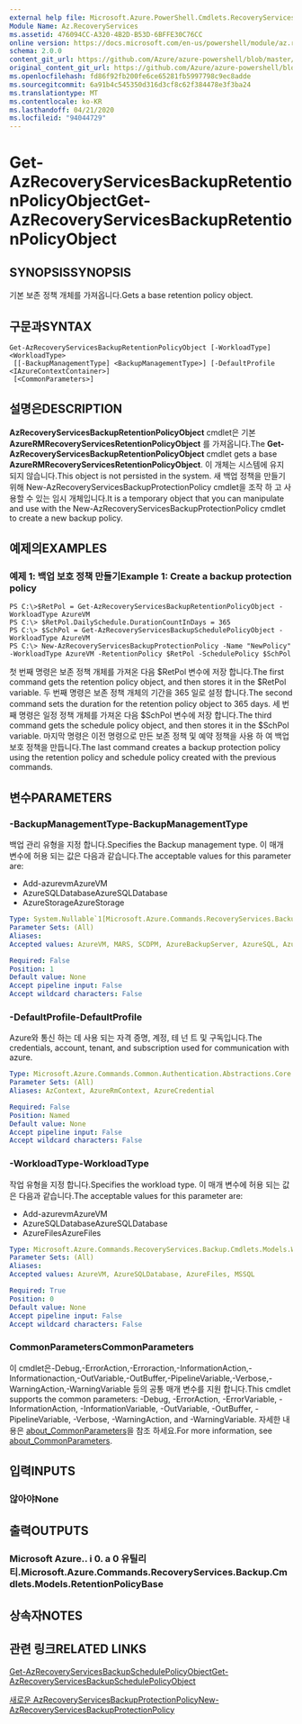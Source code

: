 ```yaml
---
external help file: Microsoft.Azure.PowerShell.Cmdlets.RecoveryServices.Backup.dll-Help.xml
Module Name: Az.RecoveryServices
ms.assetid: 476094CC-A320-4B2D-B53D-6BFFE30C76CC
online version: https://docs.microsoft.com/en-us/powershell/module/az.recoveryservices/get-azrecoveryservicesbackupretentionpolicyobject
schema: 2.0.0
content_git_url: https://github.com/Azure/azure-powershell/blob/master/src/RecoveryServices/RecoveryServices/help/Get-AzRecoveryServicesBackupRetentionPolicyObject.md
original_content_git_url: https://github.com/Azure/azure-powershell/blob/master/src/RecoveryServices/RecoveryServices/help/Get-AzRecoveryServicesBackupRetentionPolicyObject.md
ms.openlocfilehash: fd86f92fb200fe6ce65281fb5997798c9ec8adde
ms.sourcegitcommit: 6a91b4c545350d316d3cf8c62f384478e3f3ba24
ms.translationtype: MT
ms.contentlocale: ko-KR
ms.lasthandoff: 04/21/2020
ms.locfileid: "94044729"
---
```

# <span data-ttu-id="29cd3-101">Get-AzRecoveryServicesBackupRetentionPolicyObject</span><span class="sxs-lookup"><span data-stu-id="29cd3-101">Get-AzRecoveryServicesBackupRetentionPolicyObject</span></span>

## <span data-ttu-id="29cd3-102">SYNOPSIS</span><span class="sxs-lookup"><span data-stu-id="29cd3-102">SYNOPSIS</span></span>
<span data-ttu-id="29cd3-103">기본 보존 정책 개체를 가져옵니다.</span><span class="sxs-lookup"><span data-stu-id="29cd3-103">Gets a base retention policy object.</span></span>

## <span data-ttu-id="29cd3-104">구문과</span><span class="sxs-lookup"><span data-stu-id="29cd3-104">SYNTAX</span></span>

```
Get-AzRecoveryServicesBackupRetentionPolicyObject [-WorkloadType] <WorkloadType>
 [[-BackupManagementType] <BackupManagementType>] [-DefaultProfile <IAzureContextContainer>]
 [<CommonParameters>]
```

## <span data-ttu-id="29cd3-105">설명은</span><span class="sxs-lookup"><span data-stu-id="29cd3-105">DESCRIPTION</span></span>
<span data-ttu-id="29cd3-106">**AzRecoveryServicesBackupRetentionPolicyObject** cmdlet은 기본 **AzureRMRecoveryServicesRetentionPolicyObject** 를 가져옵니다.</span><span class="sxs-lookup"><span data-stu-id="29cd3-106">The **Get-AzRecoveryServicesBackupRetentionPolicyObject** cmdlet gets a base **AzureRMRecoveryServicesRetentionPolicyObject**.</span></span>
<span data-ttu-id="29cd3-107">이 개체는 시스템에 유지 되지 않습니다.</span><span class="sxs-lookup"><span data-stu-id="29cd3-107">This object is not persisted in the system.</span></span>
<span data-ttu-id="29cd3-108">새 백업 정책을 만들기 위해 New-AzRecoveryServicesBackupProtectionPolicy cmdlet을 조작 하 고 사용할 수 있는 임시 개체입니다.</span><span class="sxs-lookup"><span data-stu-id="29cd3-108">It is a temporary object that you can manipulate and use with the New-AzRecoveryServicesBackupProtectionPolicy cmdlet to create a new backup policy.</span></span>

## <span data-ttu-id="29cd3-109">예제의</span><span class="sxs-lookup"><span data-stu-id="29cd3-109">EXAMPLES</span></span>

### <span data-ttu-id="29cd3-110">예제 1: 백업 보호 정책 만들기</span><span class="sxs-lookup"><span data-stu-id="29cd3-110">Example 1: Create a backup protection policy</span></span>
```
PS C:\>$RetPol = Get-AzRecoveryServicesBackupRetentionPolicyObject -WorkloadType AzureVM 
PS C:\> $RetPol.DailySchedule.DurationCountInDays = 365
PS C:\> $SchPol = Get-AzRecoveryServicesBackupSchedulePolicyObject -WorkloadType AzureVM 
PS C:\> New-AzRecoveryServicesBackupProtectionPolicy -Name "NewPolicy" -WorkloadType AzureVM -RetentionPolicy $RetPol -SchedulePolicy $SchPol
```

<span data-ttu-id="29cd3-111">첫 번째 명령은 보존 정책 개체를 가져온 다음 $RetPol 변수에 저장 합니다.</span><span class="sxs-lookup"><span data-stu-id="29cd3-111">The first command gets the retention policy object, and then stores it in the $RetPol variable.</span></span>
<span data-ttu-id="29cd3-112">두 번째 명령은 보존 정책 개체의 기간을 365 일로 설정 합니다.</span><span class="sxs-lookup"><span data-stu-id="29cd3-112">The second command sets the duration for the retention policy object to 365 days.</span></span>
<span data-ttu-id="29cd3-113">세 번째 명령은 일정 정책 개체를 가져온 다음 $SchPol 변수에 저장 합니다.</span><span class="sxs-lookup"><span data-stu-id="29cd3-113">The third command gets the schedule policy object, and then stores it in the $SchPol variable.</span></span>
<span data-ttu-id="29cd3-114">마지막 명령은 이전 명령으로 만든 보존 정책 및 예약 정책을 사용 하 여 백업 보호 정책을 만듭니다.</span><span class="sxs-lookup"><span data-stu-id="29cd3-114">The last command creates a backup protection policy using the retention policy and schedule policy created with the previous commands.</span></span>

## <span data-ttu-id="29cd3-115">변수</span><span class="sxs-lookup"><span data-stu-id="29cd3-115">PARAMETERS</span></span>

### <span data-ttu-id="29cd3-116">-BackupManagementType</span><span class="sxs-lookup"><span data-stu-id="29cd3-116">-BackupManagementType</span></span>
<span data-ttu-id="29cd3-117">백업 관리 유형을 지정 합니다.</span><span class="sxs-lookup"><span data-stu-id="29cd3-117">Specifies the Backup management type.</span></span>
<span data-ttu-id="29cd3-118">이 매개 변수에 허용 되는 값은 다음과 같습니다.</span><span class="sxs-lookup"><span data-stu-id="29cd3-118">The acceptable values for this parameter are:</span></span>
- <span data-ttu-id="29cd3-119">Add-azurevm</span><span class="sxs-lookup"><span data-stu-id="29cd3-119">AzureVM</span></span> 
- <span data-ttu-id="29cd3-120">AzureSQLDatabase</span><span class="sxs-lookup"><span data-stu-id="29cd3-120">AzureSQLDatabase</span></span>
- <span data-ttu-id="29cd3-121">AzureStorage</span><span class="sxs-lookup"><span data-stu-id="29cd3-121">AzureStorage</span></span>

```yaml
Type: System.Nullable`1[Microsoft.Azure.Commands.RecoveryServices.Backup.Cmdlets.Models.BackupManagementType]
Parameter Sets: (All)
Aliases:
Accepted values: AzureVM, MARS, SCDPM, AzureBackupServer, AzureSQL, AzureStorage, AzureWorkload

Required: False
Position: 1
Default value: None
Accept pipeline input: False
Accept wildcard characters: False
```

### <span data-ttu-id="29cd3-122">-DefaultProfile</span><span class="sxs-lookup"><span data-stu-id="29cd3-122">-DefaultProfile</span></span>
<span data-ttu-id="29cd3-123">Azure와 통신 하는 데 사용 되는 자격 증명, 계정, 테 넌 트 및 구독입니다.</span><span class="sxs-lookup"><span data-stu-id="29cd3-123">The credentials, account, tenant, and subscription used for communication with azure.</span></span>

```yaml
Type: Microsoft.Azure.Commands.Common.Authentication.Abstractions.Core.IAzureContextContainer
Parameter Sets: (All)
Aliases: AzContext, AzureRmContext, AzureCredential

Required: False
Position: Named
Default value: None
Accept pipeline input: False
Accept wildcard characters: False
```

### <span data-ttu-id="29cd3-124">-WorkloadType</span><span class="sxs-lookup"><span data-stu-id="29cd3-124">-WorkloadType</span></span>
<span data-ttu-id="29cd3-125">작업 유형을 지정 합니다.</span><span class="sxs-lookup"><span data-stu-id="29cd3-125">Specifies the workload type.</span></span>
<span data-ttu-id="29cd3-126">이 매개 변수에 허용 되는 값은 다음과 같습니다.</span><span class="sxs-lookup"><span data-stu-id="29cd3-126">The acceptable values for this parameter are:</span></span>
- <span data-ttu-id="29cd3-127">Add-azurevm</span><span class="sxs-lookup"><span data-stu-id="29cd3-127">AzureVM</span></span> 
- <span data-ttu-id="29cd3-128">AzureSQLDatabase</span><span class="sxs-lookup"><span data-stu-id="29cd3-128">AzureSQLDatabase</span></span>
- <span data-ttu-id="29cd3-129">AzureFiles</span><span class="sxs-lookup"><span data-stu-id="29cd3-129">AzureFiles</span></span>

```yaml
Type: Microsoft.Azure.Commands.RecoveryServices.Backup.Cmdlets.Models.WorkloadType
Parameter Sets: (All)
Aliases:
Accepted values: AzureVM, AzureSQLDatabase, AzureFiles, MSSQL

Required: True
Position: 0
Default value: None
Accept pipeline input: False
Accept wildcard characters: False
```

### <span data-ttu-id="29cd3-130">CommonParameters</span><span class="sxs-lookup"><span data-stu-id="29cd3-130">CommonParameters</span></span>
<span data-ttu-id="29cd3-131">이 cmdlet은-Debug,-ErrorAction,-Erroraction,-InformationAction,-Informationaction,-OutVariable,-OutBuffer,-PipelineVariable,-Verbose,-WarningAction,-WarningVariable 등의 공통 매개 변수를 지원 합니다.</span><span class="sxs-lookup"><span data-stu-id="29cd3-131">This cmdlet supports the common parameters: -Debug, -ErrorAction, -ErrorVariable, -InformationAction, -InformationVariable, -OutVariable, -OutBuffer, -PipelineVariable, -Verbose, -WarningAction, and -WarningVariable.</span></span> <span data-ttu-id="29cd3-132">자세한 내용은 [about_CommonParameters](http://go.microsoft.com/fwlink/?LinkID=113216)을 참조 하세요.</span><span class="sxs-lookup"><span data-stu-id="29cd3-132">For more information, see [about_CommonParameters](http://go.microsoft.com/fwlink/?LinkID=113216).</span></span>

## <span data-ttu-id="29cd3-133">입력</span><span class="sxs-lookup"><span data-stu-id="29cd3-133">INPUTS</span></span>

### <span data-ttu-id="29cd3-134">않아야</span><span class="sxs-lookup"><span data-stu-id="29cd3-134">None</span></span>

## <span data-ttu-id="29cd3-135">출력</span><span class="sxs-lookup"><span data-stu-id="29cd3-135">OUTPUTS</span></span>

### <span data-ttu-id="29cd3-136">Microsoft Azure.. i 0. a 0 유틸리티.</span><span class="sxs-lookup"><span data-stu-id="29cd3-136">Microsoft.Azure.Commands.RecoveryServices.Backup.Cmdlets.Models.RetentionPolicyBase</span></span>

## <span data-ttu-id="29cd3-137">상속자</span><span class="sxs-lookup"><span data-stu-id="29cd3-137">NOTES</span></span>

## <span data-ttu-id="29cd3-138">관련 링크</span><span class="sxs-lookup"><span data-stu-id="29cd3-138">RELATED LINKS</span></span>

[<span data-ttu-id="29cd3-139">Get-AzRecoveryServicesBackupSchedulePolicyObject</span><span class="sxs-lookup"><span data-stu-id="29cd3-139">Get-AzRecoveryServicesBackupSchedulePolicyObject</span></span>](./Get-AzRecoveryServicesBackupSchedulePolicyObject.md)

[<span data-ttu-id="29cd3-140">새로운 AzRecoveryServicesBackupProtectionPolicy</span><span class="sxs-lookup"><span data-stu-id="29cd3-140">New-AzRecoveryServicesBackupProtectionPolicy</span></span>](./New-AzRecoveryServicesBackupProtectionPolicy.md)


